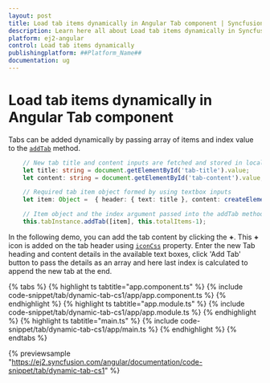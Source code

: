 ```yaml
---
layout: post
title: Load tab items dynamically in Angular Tab component | Syncfusion
description: Learn here all about Load tab items dynamically in Syncfusion ##Platform_Name## Tab component of Syncfusion Essential JS 2 and more.
platform: ej2-angular
control: Load tab items dynamically 
publishingplatform: ##Platform_Name##
documentation: ug
---
```


# Load tab items dynamically in Angular Tab component

Tabs can be added dynamically by passing array of items and index value to the [`addTab`](https://ej2.syncfusion.com/angular/documentation/api/tab#addtab) method.

```typescript
    // New tab title and content inputs are fetched and stored in local variable
    let title: string = document.getElementById('tab-title').value;
    let content: string = document.getElementById('tab-content').value;

    // Required tab item object formed by using textbox inputs
    let item: Object =  { header: { text: title }, content: createElement('pre', { innerHTML: content.replace(/\n/g, '<br>\n') }).outerHTML };

    // Item object and the index argument passed into the addTab method to add a new tab
    this.tabInstance.addTab([item], this.totalItems-1);
```

In the following demo, you can add the tab content by clicking the **+**.  This **+** icon is added on the tab header using
[`iconCss`](https://ej2.syncfusion.com/angular/documentation/api/tab/header#iconcss) property.  Enter the new Tab heading and content details in the available text boxes,
click 'Add Tab' button to pass the details as an array and here last index is calculated to append the new tab at the end.

{% tabs %}
{% highlight ts tabtitle="app.component.ts" %}
{% include code-snippet/tab/dynamic-tab-cs1/app/app.component.ts %}
{% endhighlight %}
{% highlight ts tabtitle="app.module.ts" %}
{% include code-snippet/tab/dynamic-tab-cs1/app/app.module.ts %}
{% endhighlight %}
{% highlight ts tabtitle="main.ts" %}
{% include code-snippet/tab/dynamic-tab-cs1/app/main.ts %}
{% endhighlight %}
{% endtabs %}
  
{% previewsample "https://ej2.syncfusion.com/angular/documentation/code-snippet/tab/dynamic-tab-cs1" %}
